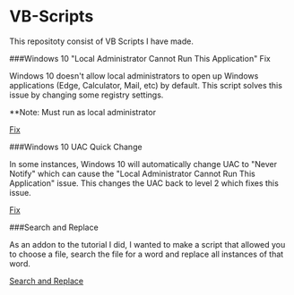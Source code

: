 # VB-Scripts

This repositoty consist of VB Scripts I have made.

###Windows 10 "Local Administrator Cannot Run This Application" Fix

Windows 10 doesn't allow local administrators to open up Windows applications (Edge, Calculator, Mail, etc) by default. This script solves this issue by changing some registry settings.

**Note: Must run as local administrator

[Fix](https://github.com/DdotRhodes/VB-Scripts/blob/master/Win10Fix.vbs)

###Windows 10 UAC Quick Change

In some instances, Windows 10 will automatically change UAC to "Never Notify" which can cause the "Local Administrator Cannot Run This Application" issue. This changes the UAC back to level 2 which fixes this issue.

[Fix](https://github.com/DdotRhodes/VB-Scripts/blob/master/UACFix.vb)

###Search and Replace

As an addon to the tutorial I did, I wanted to make a script that allowed you to choose a file, search the file for a word and replace all instances of that word.

[Search and Replace](https://github.com/DdotRhodes/VB-Scripts/blob/master/SAR.vbs)
